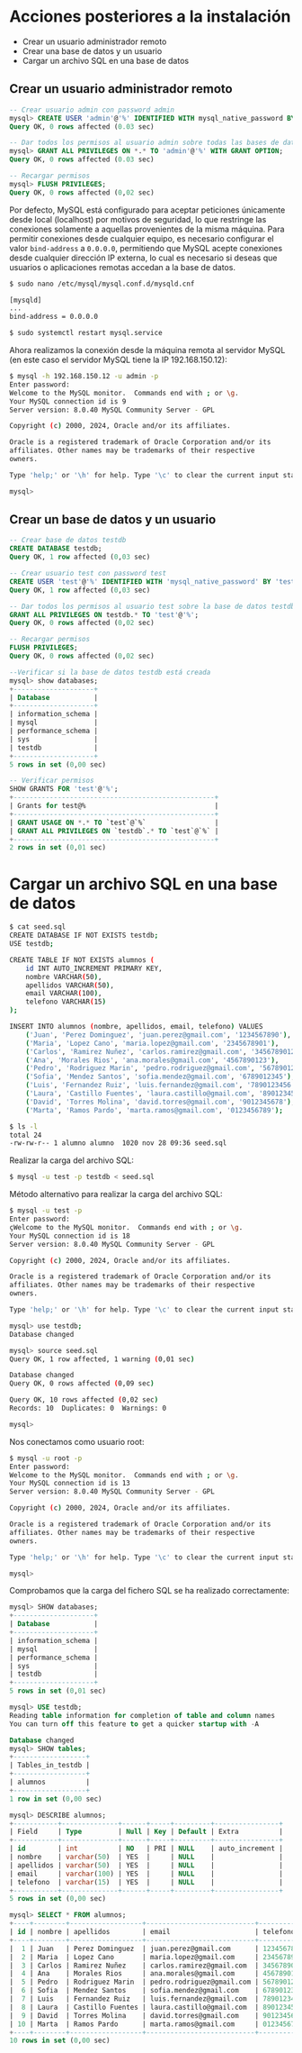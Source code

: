 # Acciones posteriores a la instalación

* Crear un usuario administrador remoto
* Crear una base de datos y un usuario
* Cargar un archivo SQL en una base de datos

## Crear un usuario administrador remoto

```sql
-- Crear usuario admin con password admin
mysql> CREATE USER 'admin'@'%' IDENTIFIED WITH mysql_native_password BY 'admin';
Query OK, 0 rows affected (0.03 sec)

-- Dar todos los permisos al usuario admin sobre todas las bases de datos
mysql> GRANT ALL PRIVILEGES ON *.* TO 'admin'@'%' WITH GRANT OPTION;
Query OK, 0 rows affected (0.03 sec)

-- Recargar permisos
mysql> FLUSH PRIVILEGES;
Query OK, 0 rows affected (0,02 sec)
```

Por defecto, MySQL está configurado para aceptar peticiones únicamente desde local (localhost) por motivos de seguridad, lo que restringe las conexiones solamente a aquellas provenientes de la misma máquina. Para permitir conexiones desde cualquier equipo, es necesario configurar el valor `bind-address` a `0.0.0.0`, permitiendo que MySQL acepte conexiones desde cualquier dirección IP externa, lo cual es necesario si deseas que usuarios o aplicaciones remotas accedan a la base de datos. 

```bash
$ sudo nano /etc/mysql/mysql.conf.d/mysqld.cnf

[mysqld]
...
bind-address = 0.0.0.0
```

```bash
$ sudo systemctl restart mysql.service
```

Ahora realizamos la conexión desde la máquina remota al servidor MySQL (en este caso el servidor MySQL tiene la IP 192.168.150.12):

```bash
$ mysql -h 192.168.150.12 -u admin -p
Enter password:
Welcome to the MySQL monitor.  Commands end with ; or \g.
Your MySQL connection id is 9
Server version: 8.0.40 MySQL Community Server - GPL

Copyright (c) 2000, 2024, Oracle and/or its affiliates.

Oracle is a registered trademark of Oracle Corporation and/or its
affiliates. Other names may be trademarks of their respective
owners.

Type 'help;' or '\h' for help. Type '\c' to clear the current input statement.

mysql>
```

## Crear un base de datos y un usuario

```sql
-- Crear base de datos testdb
CREATE DATABASE testdb;
Query OK, 1 row affected (0,03 sec)

-- Crear usuario test con password test
CREATE USER 'test'@'%' IDENTIFIED WITH 'mysql_native_password' BY 'test';
Query OK, 1 row affected (0,03 sec)

-- Dar todos los permisos al usuario test sobre la base de datos testdb
GRANT ALL PRIVILEGES ON testdb.* TO 'test'@'%';
Query OK, 0 rows affected (0,02 sec)

-- Recargar permisos
FLUSH PRIVILEGES;
Query OK, 0 rows affected (0,02 sec)

--Verificar si la base de datos testdb está creada
mysql> show databases;
+--------------------+
| Database           |
+--------------------+
| information_schema |
| mysql              |
| performance_schema |
| sys                |
| testdb             |
+--------------------+
5 rows in set (0,00 sec)

-- Verificar permisos
SHOW GRANTS FOR 'test'@'%';
+--------------------------------------------------+
| Grants for test@%                                |
+--------------------------------------------------+
| GRANT USAGE ON *.* TO `test`@`%`                 |
| GRANT ALL PRIVILEGES ON `testdb`.* TO `test`@`%` |
+--------------------------------------------------+
2 rows in set (0,01 sec)
```

# Cargar un archivo SQL en una base de datos

```bash
$ cat seed.sql
CREATE DATABASE IF NOT EXISTS testdb;
USE testdb;

CREATE TABLE IF NOT EXISTS alumnos (
    id INT AUTO_INCREMENT PRIMARY KEY,
    nombre VARCHAR(50),
    apellidos VARCHAR(50),
    email VARCHAR(100),
    telefono VARCHAR(15)
);

INSERT INTO alumnos (nombre, apellidos, email, telefono) VALUES
    ('Juan', 'Perez Dominguez', 'juan.perez@gmail.com', '1234567890'),
    ('Maria', 'Lopez Cano', 'maria.lopez@gmail.com', '2345678901'),
    ('Carlos', 'Ramirez Nuñez', 'carlos.ramirez@gmail.com', '3456789012'),
    ('Ana', 'Morales Rios', 'ana.morales@gmail.com', '4567890123'),
    ('Pedro', 'Rodriguez Marin', 'pedro.rodriguez@gmail.com', '5678901234'),
    ('Sofia', 'Mendez Santos', 'sofia.mendez@gmail.com', '6789012345'),
    ('Luis', 'Fernandez Ruiz', 'luis.fernandez@gmail.com', '7890123456'),
    ('Laura', 'Castillo Fuentes', 'laura.castillo@gmail.com', '8901234567'),
    ('David', 'Torres Molina', 'david.torres@gmail.com', '9012345678'),
    ('Marta', 'Ramos Pardo', 'marta.ramos@gmail.com', '0123456789');

$ ls -l
total 24
-rw-rw-r-- 1 alumno alumno  1020 nov 28 09:36 seed.sql
```

Realizar la carga del archivo SQL:

```bash
$ mysql -u test -p testdb < seed.sql
```

Método alternativo para realizar la carga del archivo SQL:

```bash
$ mysql -u test -p
Enter password:
çWelcome to the MySQL monitor.  Commands end with ; or \g.
Your MySQL connection id is 18
Server version: 8.0.40 MySQL Community Server - GPL

Copyright (c) 2000, 2024, Oracle and/or its affiliates.

Oracle is a registered trademark of Oracle Corporation and/or its
affiliates. Other names may be trademarks of their respective
owners.

Type 'help;' or '\h' for help. Type '\c' to clear the current input statement.

mysql> use testdb;
Database changed

mysql> source seed.sql
Query OK, 1 row affected, 1 warning (0,01 sec)

Database changed
Query OK, 0 rows affected (0,09 sec)

Query OK, 10 rows affected (0,02 sec)
Records: 10  Duplicates: 0  Warnings: 0

mysql>
```

Nos conectamos como usuario root:

```bash
$ mysql -u root -p
Enter password:
Welcome to the MySQL monitor.  Commands end with ; or \g.
Your MySQL connection id is 13
Server version: 8.0.40 MySQL Community Server - GPL

Copyright (c) 2000, 2024, Oracle and/or its affiliates.

Oracle is a registered trademark of Oracle Corporation and/or its
affiliates. Other names may be trademarks of their respective
owners.

Type 'help;' or '\h' for help. Type '\c' to clear the current input statement.

mysql>
```

Comprobamos que la carga del fichero SQL se ha realizado correctamente:

```sql
mysql> SHOW databases;
+--------------------+
| Database           |
+--------------------+
| information_schema |
| mysql              |
| performance_schema |
| sys                |
| testdb             |
+--------------------+
5 rows in set (0,01 sec)

mysql> USE testdb;
Reading table information for completion of table and column names
You can turn off this feature to get a quicker startup with -A

Database changed
mysql> SHOW tables;
+------------------+
| Tables_in_testdb |
+------------------+
| alumnos          |
+------------------+
1 row in set (0,00 sec)

mysql> DESCRIBE alumnos;
+-----------+--------------+------+-----+---------+----------------+
| Field     | Type         | Null | Key | Default | Extra          |
+-----------+--------------+------+-----+---------+----------------+
| id        | int          | NO   | PRI | NULL    | auto_increment |
| nombre    | varchar(50)  | YES  |     | NULL    |                |
| apellidos | varchar(50)  | YES  |     | NULL    |                |
| email     | varchar(100) | YES  |     | NULL    |                |
| telefono  | varchar(15)  | YES  |     | NULL    |                |
+-----------+--------------+------+-----+---------+----------------+
5 rows in set (0,00 sec)

mysql> SELECT * FROM alumnos;
+----+--------+------------------+---------------------------+------------+
| id | nombre | apellidos        | email                     | telefono   |
+----+--------+------------------+---------------------------+------------+
|  1 | Juan   | Perez Dominguez  | juan.perez@gmail.com      | 1234567890 |
|  2 | Maria  | Lopez Cano       | maria.lopez@gmail.com     | 2345678901 |
|  3 | Carlos | Ramirez Nuñez    | carlos.ramirez@gmail.com  | 3456789012 |
|  4 | Ana    | Morales Rios     | ana.morales@gmail.com     | 4567890123 |
|  5 | Pedro  | Rodriguez Marin  | pedro.rodriguez@gmail.com | 5678901234 |
|  6 | Sofia  | Mendez Santos    | sofia.mendez@gmail.com    | 6789012345 |
|  7 | Luis   | Fernandez Ruiz   | luis.fernandez@gmail.com  | 7890123456 |
|  8 | Laura  | Castillo Fuentes | laura.castillo@gmail.com  | 8901234567 |
|  9 | David  | Torres Molina    | david.torres@gmail.com    | 9012345678 |
| 10 | Marta  | Ramos Pardo      | marta.ramos@gmail.com     | 0123456789 |
+----+--------+------------------+---------------------------+------------+
10 rows in set (0,00 sec)
```

